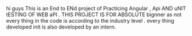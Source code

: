 hi guys This is an End to ENd project of Practicing Angular , Api AND uNIT tESTING OF WEB aPI . 
THIS PROJECT IS FOR ABSOLUTE bignner as not every thing in the code is according to the industry level . every thing developed init is also developed by an intern.
